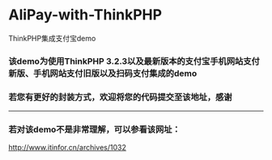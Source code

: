 # AliPay-with-ThinkPHP
ThinkPHP集成支付宝demo
### 该demo为使用ThinkPHP 3.2.3以及最新版本的支付宝手机网站支付新版、手机网站支付旧版以及扫码支付集成的demo

### 若您有更好的封装方式，欢迎将您的代码提交至该地址，感谢

---
### 若对该demo不是非常理解，可以参看该网址：
http://www.itinfor.cn/archives/1032
